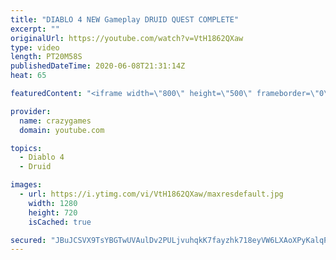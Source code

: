 ```yaml
---
title: "DIABLO 4 NEW Gameplay DRUID QUEST COMPLETE"
excerpt: ""
originalUrl: https://youtube.com/watch?v=VtH1862QXaw
type: video
length: PT20M58S
publishedDateTime: 2020-06-08T21:31:14Z
heat: 65

featuredContent: "<iframe width=\"800\" height=\"500\" frameborder=\"0\" src=\"https://www.youtube.com/embed/VtH1862QXaw\" allow=\"accelerometer; autoplay; encrypted-media; gyroscope; picture-in-picture\" allowfullscreen></iframe>"

provider:
  name: crazygames
  domain: youtube.com

topics:
  - Diablo 4
  - Druid

images:
  - url: https://i.ytimg.com/vi/VtH1862QXaw/maxresdefault.jpg
    width: 1280
    height: 720
    isCached: true

secured: "JBuJCSVX9TsYBGTwUVAulDv2PULjvuhqkK7fayzhk718eyVW6LXAoXPyKalqPqUg/Sykvhv9wn13CJMzzFvepXAoLXSOn5k5d7x6ui3DYh4JGLHZGgEtKkhlUycYlCtm6gzICKrNWDtBjH+7oYRoh0cj7QLW+/osvdaGxOFC2HFMAe8ifVoeaywqdk3cInCxlIYLnwSH0bz5GIwmLTGtVzUFtHMj4qc9vhT8OXZjEl2DfyI4pTwv3J9FxL760/W9cGSUOzY0ckLIZbFtYUrgSX1qUfgUv7bimoztvQOugg39CacsP17U3INDTUqjb6yBAJ2JcGN5vMANLEPSFno/e8yKiKycpIAfvx9LepS6gt5/a17OQ3IVE4TDi1Q/PwtdgG1V3eHwDoiUk755iYyr8xmz9bQR19QxROOWJAcB/OA=;87tleu3pPHGOUxzlOt0Y3g=="
---
```


